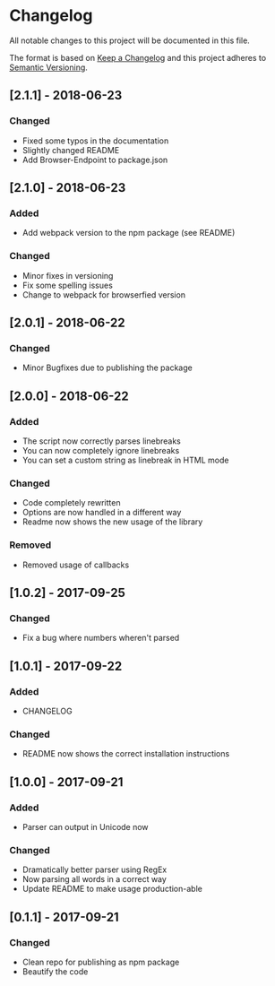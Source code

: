 # Changelog

All notable changes to this project will be documented in this file.

The format is based on [Keep a Changelog](http://keepachangelog.com/en/1.0.0/)
and this project adheres to [Semantic Versioning](http://semver.org/spec/v2.0.0.html).

## [2.1.1] - 2018-06-23

### Changed

- Fixed some typos in the documentation
- Slightly changed README
- Add Browser-Endpoint to package.json

## [2.1.0] - 2018-06-23

### Added

- Add webpack version to the npm package (see README)

### Changed

- Minor fixes in versioning
- Fix some spelling issues
- Change to webpack for browserfied version

## [2.0.1] - 2018-06-22

### Changed

- Minor Bugfixes due to publishing the package

## [2.0.0] - 2018-06-22

### Added

- The script now correctly parses linebreaks
- You can now completely ignore linebreaks
- You can set a custom string as linebreak in HTML mode

### Changed

- Code completely rewritten
- Options are now handled in a different way
- Readme now shows the new usage of the library

### Removed

- Removed usage of callbacks

## [1.0.2] - 2017-09-25

### Changed

- Fix a bug where numbers wheren't parsed

## [1.0.1] - 2017-09-22

### Added

- CHANGELOG

### Changed

- README now shows the correct installation instructions

## [1.0.0] - 2017-09-21

### Added

- Parser can output in Unicode now

### Changed

- Dramatically better parser using RegEx
- Now parsing all words in a correct way
- Update README to make usage production-able

## [0.1.1] - 2017-09-21

### Changed

- Clean repo for publishing as npm package
- Beautify the code

